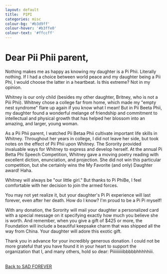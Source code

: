 ```yaml
---
layout: default
title:  PIPI
categories: misc
colour-bg: '#b3d9ff'
colour-hover: '#b3ffe0'
colour-text: '#ffccff'
---
```

<h1>Dear Pii Phii parent,</h1>
<p>Nothing makes me as happy as knowing my daughter is a Pi Phii. Literally nothing. If I
had a choice between world peace and my daughter being a Pii Phi, I would choose the latter
in a heartbeat. Is this extreme? Not in my opinion.</p>
<p>Whitney is our only child (besides my other daughter, Britney, who is not a Piii Phii).
Whitney chose a college far from home, which made my "empty nest syndrome" flare up again
if you know what I mean! But in Pii Beeta Phii, my daughter found a wonderful melange of
friendship and commitment to intellectual and physical growth that has helped her blossom
into an amazing, and larger, young woman.</p>
<p>As a Pii Phii parent, I watched Pii Betaa Phii cultivate important life skills in Whitney.
Throughout her years in college, I did not leave her side, but took notes on the effect of
Pii Phii upon Whitney. The Sorority provided invaluable ways for Whitney to express and
develop herself. At the annual Pi Betta Phi Speech Competition, Whitney gave a moving poetry
reading with excellent diction, enunciation, and projection. She did not win this particular
competition, but she certainly wins the My Favorite (and only) Daughter award! Haha.</p>
<p>Whitney will always be "our little girl." But thanks to Pi PhiBe, I feel comfortable with her
decision to join the armed forces.</p>
<p>You may not yet realize it, but your daughter's Pi Pi experience will last forever, even after
her death. How do I know? I'm proud to be a Pi Pi myself!</p>
<p>With any donation, the Sorority will mail your daughter a personalized card with a special
message on it specifying exactly how much you believe she is worth. And remember,
when you give a gift of $425 or more, the Foundation will include a beautiful keepsake charm
that was shipped all the way from China. Your daughter will adore this exotic gift.</p>
<p>Thank you in advance for your incredibly generous donation. I could not be more grateful that you
have found it in your heart to support the organization that I, and many others, hold so dear:
Piiiiiiiiiibbbbbhhhhhiii.</p>
<br />
<u><a href="/index.html">Back to SAD FOREVER</a></u>
